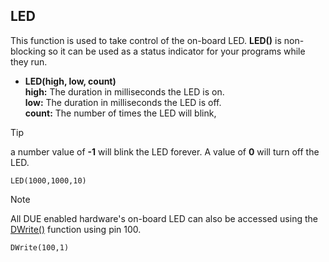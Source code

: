 ## LED

This function is used to take control of the on-board LED. **LED()** is non-blocking so it can be used as a status indicator for your programs while they run. 

- **LED(high, low, count)**<br>
  **high:** The duration in milliseconds the LED is on.<br>
**low:** The duration in milliseconds the LED is off.<br>
**count:** The number of times the LED will blink, 


> [!TIP] 
> a number value of **-1** will blink the LED forever. A value of **0** will turn off the LED.

```basic
LED(1000,1000,10)
```

> [!NOTE]
> All DUE enabled hardware's on-board LED can also be accessed using the   [DWrite()](../corelib/digital.md)  function using pin 100.

```basic
DWrite(100,1)
```